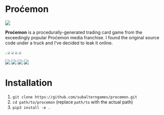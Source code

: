 # Proćemon

![](https://github.com/subalterngames/procemon/blob/main/procemon/data/images/logo.png)

**Proćemon** is a procedurally-generated trading card game from the exceedingly popular Proćemon media franchise. I found the original source code under a truck and I’ve decided to leak it online.

<img src="https://github.com/subalterngames/procemon/raw/main/doc/images/0.png" style="zoom:25%;" /> <img src="https://github.com/subalterngames/procemon/raw/main/doc/images/1.png" style="zoom:50%;" /> <img src="https://github.com/subalterngames/procemon/raw/main/doc/images/2.png" style="zoom:50%;" /> <img src="https://github.com/subalterngames/procemon/raw/main/doc/images/3.png" style="zoom:50%;" /> <img src="https://github.com/subalterngames/procemon/raw/main/doc/images/4.png" style="zoom:50%;" />

![](https://github.com/subalterngames/procemon/raw/main/doc/images/0.png) ![](https://github.com/subalterngames/procemon/raw/main/doc/images/1.png) ![](https://github.com/subalterngames/procemon/raw/main/doc/images/2.png) ![](https://github.com/subalterngames/procemon/raw/main/doc/images/3.png)

# Installation

1. `git clone https://github.com/subalterngames/procemon.git`
2. `cd path/to/procemon` (replace `path/to` with the actual path)
3. `pip3 install -e .`

